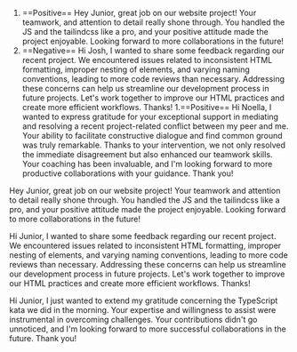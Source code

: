 1. ==Positive==
		Hey Junior, great job on our website project! Your teamwork, and attention to detail really shone through. You handled the JS and the tailindcss like a pro, and your positive attitude made the project enjoyable. Looking forward to more collaborations in the future!
1. ==Negative==
		Hi Josh, I wanted to share some feedback regarding our recent project. We encountered issues related to inconsistent HTML formatting, improper nesting of elements, and varying naming conventions, leading to more code reviews than necessary. Addressing these concerns can help us streamline our development process in future projects. Let's work together to improve our HTML practices and create more efficient workflows. Thanks!
1.==Positive==
		Hi Noella, I wanted to express gratitude for your exceptional support in mediating and resolving a recent project-related conflict between my peer and me. Your ability to facilitate constructive dialogue and find common ground was truly remarkable. Thanks to your intervention, we not only resolved the immediate disagreement but also enhanced our teamwork skills. Your coaching has been invaluable, and I'm looking forward to more productive collaborations with your guidance. Thank you!


Hey Junior, great job on our website project! Your teamwork and attention to detail really shone through. You handled the JS and the tailindcss like a pro, and your positive attitude made the project enjoyable. Looking forward to more collaborations in the future!

Hi Junior, I wanted to share some feedback regarding our recent project. We encountered issues related to inconsistent HTML formatting, improper nesting of elements, and varying naming conventions, leading to more code reviews than necessary. Addressing these concerns can help us streamline our development process in future projects. Let's work together to improve our HTML practices and create more efficient workflows. Thanks!

Hi Junior, I just wanted to extend my gratitude concerning the TypeScript kata we did in the morning. Your expertise and willingness to assist were instrumental in overcoming challenges. Your contributions didn't go unnoticed, and I'm looking forward to more successful collaborations in the future. Thank you!